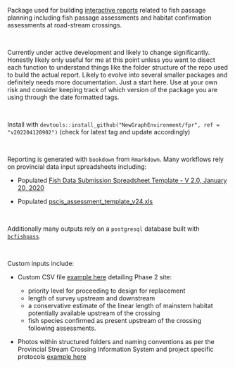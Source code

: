 Package used for building [interactive reports]((https://newgraphenvironment.github.io/fish_passage_skeena_2021_reporting/)) related to fish passage planning including fish passage assessments and habitat confirmation assessments at road-stream crossings.  

<br>

Currently under active development and likely to change significantly. Honestly likely only useful for me at this point unless you want to disect each function to understand things like the folder structure of the repo used to build the actual report. Likely to evolve into several smaller packages and definitely needs more documentation.  Just a start here.  Use at your own risk and consider keeping track of which version of the package you are using through the date formatted tags.

<br>

Install with `devtools::install_github("NewGraphEnvironment/fpr", ref = "v202204120902")` (check for latest tag and update accordingly)

<br>

Reporting is generated with `bookdown` from `Rmarkdown`. Many workflows rely on provincial data input spreadsheets including:

 + Populated [Fish Data Submission Spreadsheet Template - V 2.0, January 20, 2020 ](https://www2.gov.bc.ca/gov/content/environment/plants-animals-ecosystems/fish/fish-and-fish-habitat-data-information/fish-data-submission/submit-fish-data#submitfish) 

 + Populated [pscis_assessment_template_v24.xls](https://www2.gov.bc.ca/gov/content/environment/plants-animals-ecosystems/fish/aquatic-habitat-management/fish-passage/fish-passage-technical/assessment-projects)
 
 <br>
 
 
Additionally many outputs rely on a `postgresql` database built with [`bcfishpass`](https://github.com/smnorris/bcfishpass).

<br>

Custom inputs include:

 + Custom CSV file [example here](https://github.com/NewGraphEnvironment/fish_passage_skeena_2021_reporting/blob/master/data/habitat_confirmations_priorities.csv) detailing Phase 2 site:
     - priority level for proceeding to design for replacement
     - length of survey upstream and downstream
     - a conservative estimate of the linear length of mainstem habitat potentially available upstream of the crossing 
     - fish species confirmed as present upstream of the crossing following assessments.


 + Photos within structured folders and naming conventions as per the Provincial Stream Crossing Information System and project specific protocols [example here](https://github.com/NewGraphEnvironment/fish_passage_skeena_2021_reporting/tree/master/data/photos) 
